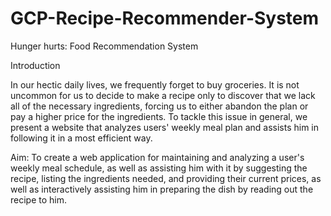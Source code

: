 # GCP-Recipe-Recommender-System
Hunger hurts: Food Recommendation System

Introduction

In our hectic daily lives, we frequently forget to buy groceries. It is not uncommon for us to decide to make a recipe only to discover that we lack all of the necessary ingredients, forcing us to either abandon the plan or pay a higher price for the ingredients. To tackle this issue in general, we present a website that analyzes users' weekly meal plan and assists him in following it in a most efficient way.

Aim: To create a web application for maintaining and analyzing a user's weekly meal schedule, as well as assisting him with it by suggesting the recipe, listing the ingredients needed, and providing their current prices, as well as interactively assisting him in preparing the dish by reading out the recipe to him.
